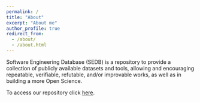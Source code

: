 ```yaml
---
permalink: /
title: "About"
excerpt: "About me"
author_profile: true
redirect_from: 
  - /about/
  - /about.html
---
```


Software Engineering Database (SEDB) is a repository to provide a collection of publicly available datasets and tools, allowing and encouraging repeatable, verifiable, refutable, and/or improvable works, as well as in building a more Open Science. 

To access our repository click [here](http://github.com/sedb).